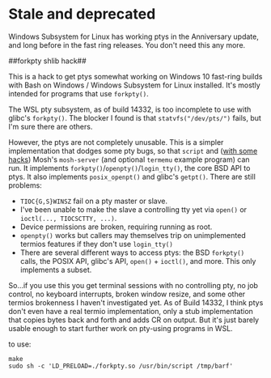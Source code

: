 # Stale and deprecated

Windows Subsystem for Linux has working ptys in the Anniversary
update, and long before in the fast ring releases.  You don't need
this any more.

##forkpty shlib hack##

This is a hack to get ptys somewhat working on Windows 10 fast-ring
builds with Bash on Windows / Windows Subsystem for Linux installed.
It's mostly intended for programs that use `forkpty()`.

The WSL pty subsystem, as of build 14332, is too incomplete to use
with glibc's `forkpty()`.  The blocker I found is that
`statvfs("/dev/pts/")` fails, but I'm sure there are others.

However, the ptys are not completely unusable.  This is a simpler
implementation that dodges some pty bugs, so that `script` and ([with
some hacks](https://github.com/cgull/mosh/tree/wsl-workarounds))
Mosh's `mosh-server` (and optional `termemu` example program) can run.
It implements `forkpty()`/`openpty()`/`login_tty()`, the core BSD API
to ptys.  It also implements `posix_openpt()` and glibc's `getpt()`.
There are still problems:

* `TIOC{G,S}WINSZ` fail on a pty master or slave.
* I've been unable to make the slave a controlling tty yet
  via `open()` or `ioctl(..., TIOCSCTTY, ...)`.
* Device permissions are broken, requiring running as root.
* `openpty()` works but callers may themselves trip on unimplemented
  termios features if they don't use `login_tty()`
* There are several different ways to access ptys:  the BSD
  `forkpty()` calls, the POSIX API, glibc's API, `open()` + `ioctl()`,
  and more.  This only implements a subset.

So...if you use this you get terminal sessions with no controlling
pty, no job control, no keyboard interrupts, broken window resize, and
some other termios brokenness I haven't investigated yet.  As of Build
14332, I think ptys don't even have a real termio implementation, only
a stub implementation that copies bytes back and forth and adds CR on
output.  But it's just barely usable enough to start further work on
pty-using programs in WSL.

to use:
```shell
make
sudo sh -c 'LD_PRELOAD=./forkpty.so /usr/bin/script /tmp/barf'
```
